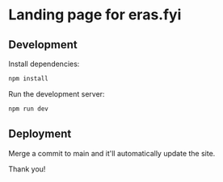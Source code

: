 # Landing page for eras.fyi

## Development

Install dependencies:

```bash
npm install
```

Run the development server:

```bash
npm run dev
```

## Deployment

Merge a commit to main and it'll automatically update the site.

Thank you!